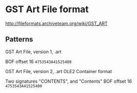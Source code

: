 # GST Art File format
http://fileformats.archiveteam.org/wiki/GST_ART


## Patterns

GST Art File, version 1, .art

BOF offset 16 ```4753543A41525400```

GST Art File, version 2, .art
OLE2 Container format

Two signatures "CONTENTS", and "Contents"
BOF offset 16 ```4753543A41525400```
